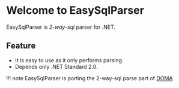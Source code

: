 # Welcome to EasySqlParser

EasySqlParser is _2-way-sql_ parser for .NET.  

## Feature

* It is easy to use as it only performs parsing.
* Depends only .NET Standard 2.0.

!!! note
    EasySqlParser is porting the 2-way-sql parse part of [DOMA](https://github.com/domaframework/doma)
